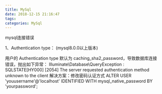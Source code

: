 ```yaml
---
title: MySql
date: 2018-12-15 21:16:47
tags:
categories: MySql
---
```


mysql连接错误

1、Authentication type： (mysql8.0.0以上版本)

<!-- more -->

用户的 Authentication type 默认为 caching_sha2_password，导致数据库连接错误，抛出如下异常：
Illuminate\Database\QueryException : SQLSTATE[HY000] [2054] The server requested authentication method unknown to the client
解决方案：修改密码认证方式
ALTER USER 'youusername'@'localhost' IDENTIFIED WITH mysql_native_password BY 'yourpassword';
